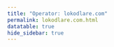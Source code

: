```yaml
---
title: "Operator: lokodlare.com"
permalink: lokodlare.com.html
datatable: true
hide_sidebar: true
---
```


<div>                        <script type="text/javascript">window.PlotlyConfig = {MathJaxConfig: 'local'};</script>
        <script src="https://cdn.plot.ly/plotly-2.4.2.min.js"></script>                <div id="7c638c4b-c5e4-40af-9acf-b9a1becd87e6" class="plotly-graph-div" style="height:100%; width:100%;"></div>            <script type="text/javascript">                                    window.PLOTLYENV=window.PLOTLYENV || {};                                    if (document.getElementById("7c638c4b-c5e4-40af-9acf-b9a1becd87e6")) {                    Plotly.newPlot(                        "7c638c4b-c5e4-40af-9acf-b9a1becd87e6",                        [{"name":"exit probability (%)","type":"scatter","x":["2021-11-06","2021-11-07","2021-11-08","2021-11-09","2021-11-10","2021-11-11","2021-11-12","2021-11-13","2021-11-14","2021-11-15","2021-11-16","2021-11-17","2021-11-19","2021-11-20","2021-11-21","2021-11-22","2021-11-23","2021-11-24","2021-11-25","2021-11-27","2021-11-28","2021-11-29","2021-11-30","2021-12-01","2021-12-02","2021-12-03","2021-12-04","2021-12-05","2021-12-06","2021-12-07","2021-12-08","2021-12-09","2021-12-10","2021-12-11","2021-12-12"],"xaxis":"x","y":[0.0,0.0,0.0,0.0,0.0,0.0,0.0,0.0,0.0,null,0.0,0.0,0.0,0.0,0.0,0.0,0.0,0.0,0.04,0.03,0.09,0.12,0.18,0.26,0.27,0.32,0.35,0.37,0.39,0.4,0.42,0.42,0.44,0.45,0.46],"yaxis":"y"},{"name":"guard probability (%)","type":"scatter","x":["2021-11-06","2021-11-07","2021-11-08","2021-11-09","2021-11-10","2021-11-11","2021-11-12","2021-11-13","2021-11-14","2021-11-15","2021-11-16","2021-11-17","2021-11-19","2021-11-20","2021-11-21","2021-11-22","2021-11-23","2021-11-24","2021-11-25","2021-11-27","2021-11-28","2021-11-29","2021-11-30","2021-12-01","2021-12-02","2021-12-03","2021-12-04","2021-12-05","2021-12-06","2021-12-07","2021-12-08","2021-12-09","2021-12-10","2021-12-11","2021-12-12"],"xaxis":"x","y":[0.0,0.0,0.0,0.0,0.0,0.0,0.0,0.0,0.1,null,0.0,0.0,0.0,0.0,0.0,0.14,0.65,0.8,0.79,0.92,1.19,1.11,1.01,1.07,1.12,1.03,1.04,1.02,1.07,0.99,1.04,1.08,1.08,1.06,1.06],"yaxis":"y"},{"name":"advertised bandwidth","type":"scatter","x":["2021-11-06","2021-11-07","2021-11-08","2021-11-09","2021-11-10","2021-11-11","2021-11-12","2021-11-13","2021-11-14","2021-11-15","2021-11-16","2021-11-17","2021-11-19","2021-11-20","2021-11-21","2021-11-22","2021-11-23","2021-11-24","2021-11-25","2021-11-27","2021-11-28","2021-11-29","2021-11-30","2021-12-01","2021-12-02","2021-12-03","2021-12-04","2021-12-05","2021-12-06","2021-12-07","2021-12-08","2021-12-09","2021-12-10","2021-12-11","2021-12-12"],"xaxis":"x","y":[0.0,0.07,0.17,0.2,0.27,0.41,0.71,0.77,1.21,1.44,1.52,1.69,2.51,2.63,3.06,3.35,3.46,3.73,3.76,3.95,4.1,3.92,4.26,4.28,4.39,4.44,4.46,4.38,4.12,4.5,4.49,5.19,5.39,5.47,5.54],"yaxis":"y2"}],                        {"hovermode":"x","template":{"data":{"bar":[{"error_x":{"color":"#2a3f5f"},"error_y":{"color":"#2a3f5f"},"marker":{"line":{"color":"#E5ECF6","width":0.5},"pattern":{"fillmode":"overlay","size":10,"solidity":0.2}},"type":"bar"}],"barpolar":[{"marker":{"line":{"color":"#E5ECF6","width":0.5},"pattern":{"fillmode":"overlay","size":10,"solidity":0.2}},"type":"barpolar"}],"carpet":[{"aaxis":{"endlinecolor":"#2a3f5f","gridcolor":"white","linecolor":"white","minorgridcolor":"white","startlinecolor":"#2a3f5f"},"baxis":{"endlinecolor":"#2a3f5f","gridcolor":"white","linecolor":"white","minorgridcolor":"white","startlinecolor":"#2a3f5f"},"type":"carpet"}],"choropleth":[{"colorbar":{"outlinewidth":0,"ticks":""},"type":"choropleth"}],"contour":[{"colorbar":{"outlinewidth":0,"ticks":""},"colorscale":[[0.0,"#0d0887"],[0.1111111111111111,"#46039f"],[0.2222222222222222,"#7201a8"],[0.3333333333333333,"#9c179e"],[0.4444444444444444,"#bd3786"],[0.5555555555555556,"#d8576b"],[0.6666666666666666,"#ed7953"],[0.7777777777777778,"#fb9f3a"],[0.8888888888888888,"#fdca26"],[1.0,"#f0f921"]],"type":"contour"}],"contourcarpet":[{"colorbar":{"outlinewidth":0,"ticks":""},"type":"contourcarpet"}],"heatmap":[{"colorbar":{"outlinewidth":0,"ticks":""},"colorscale":[[0.0,"#0d0887"],[0.1111111111111111,"#46039f"],[0.2222222222222222,"#7201a8"],[0.3333333333333333,"#9c179e"],[0.4444444444444444,"#bd3786"],[0.5555555555555556,"#d8576b"],[0.6666666666666666,"#ed7953"],[0.7777777777777778,"#fb9f3a"],[0.8888888888888888,"#fdca26"],[1.0,"#f0f921"]],"type":"heatmap"}],"heatmapgl":[{"colorbar":{"outlinewidth":0,"ticks":""},"colorscale":[[0.0,"#0d0887"],[0.1111111111111111,"#46039f"],[0.2222222222222222,"#7201a8"],[0.3333333333333333,"#9c179e"],[0.4444444444444444,"#bd3786"],[0.5555555555555556,"#d8576b"],[0.6666666666666666,"#ed7953"],[0.7777777777777778,"#fb9f3a"],[0.8888888888888888,"#fdca26"],[1.0,"#f0f921"]],"type":"heatmapgl"}],"histogram":[{"marker":{"pattern":{"fillmode":"overlay","size":10,"solidity":0.2}},"type":"histogram"}],"histogram2d":[{"colorbar":{"outlinewidth":0,"ticks":""},"colorscale":[[0.0,"#0d0887"],[0.1111111111111111,"#46039f"],[0.2222222222222222,"#7201a8"],[0.3333333333333333,"#9c179e"],[0.4444444444444444,"#bd3786"],[0.5555555555555556,"#d8576b"],[0.6666666666666666,"#ed7953"],[0.7777777777777778,"#fb9f3a"],[0.8888888888888888,"#fdca26"],[1.0,"#f0f921"]],"type":"histogram2d"}],"histogram2dcontour":[{"colorbar":{"outlinewidth":0,"ticks":""},"colorscale":[[0.0,"#0d0887"],[0.1111111111111111,"#46039f"],[0.2222222222222222,"#7201a8"],[0.3333333333333333,"#9c179e"],[0.4444444444444444,"#bd3786"],[0.5555555555555556,"#d8576b"],[0.6666666666666666,"#ed7953"],[0.7777777777777778,"#fb9f3a"],[0.8888888888888888,"#fdca26"],[1.0,"#f0f921"]],"type":"histogram2dcontour"}],"mesh3d":[{"colorbar":{"outlinewidth":0,"ticks":""},"type":"mesh3d"}],"parcoords":[{"line":{"colorbar":{"outlinewidth":0,"ticks":""}},"type":"parcoords"}],"pie":[{"automargin":true,"type":"pie"}],"scatter":[{"marker":{"colorbar":{"outlinewidth":0,"ticks":""}},"type":"scatter"}],"scatter3d":[{"line":{"colorbar":{"outlinewidth":0,"ticks":""}},"marker":{"colorbar":{"outlinewidth":0,"ticks":""}},"type":"scatter3d"}],"scattercarpet":[{"marker":{"colorbar":{"outlinewidth":0,"ticks":""}},"type":"scattercarpet"}],"scattergeo":[{"marker":{"colorbar":{"outlinewidth":0,"ticks":""}},"type":"scattergeo"}],"scattergl":[{"marker":{"colorbar":{"outlinewidth":0,"ticks":""}},"type":"scattergl"}],"scattermapbox":[{"marker":{"colorbar":{"outlinewidth":0,"ticks":""}},"type":"scattermapbox"}],"scatterpolar":[{"marker":{"colorbar":{"outlinewidth":0,"ticks":""}},"type":"scatterpolar"}],"scatterpolargl":[{"marker":{"colorbar":{"outlinewidth":0,"ticks":""}},"type":"scatterpolargl"}],"scatterternary":[{"marker":{"colorbar":{"outlinewidth":0,"ticks":""}},"type":"scatterternary"}],"surface":[{"colorbar":{"outlinewidth":0,"ticks":""},"colorscale":[[0.0,"#0d0887"],[0.1111111111111111,"#46039f"],[0.2222222222222222,"#7201a8"],[0.3333333333333333,"#9c179e"],[0.4444444444444444,"#bd3786"],[0.5555555555555556,"#d8576b"],[0.6666666666666666,"#ed7953"],[0.7777777777777778,"#fb9f3a"],[0.8888888888888888,"#fdca26"],[1.0,"#f0f921"]],"type":"surface"}],"table":[{"cells":{"fill":{"color":"#EBF0F8"},"line":{"color":"white"}},"header":{"fill":{"color":"#C8D4E3"},"line":{"color":"white"}},"type":"table"}]},"layout":{"annotationdefaults":{"arrowcolor":"#2a3f5f","arrowhead":0,"arrowwidth":1},"autotypenumbers":"strict","coloraxis":{"colorbar":{"outlinewidth":0,"ticks":""}},"colorscale":{"diverging":[[0,"#8e0152"],[0.1,"#c51b7d"],[0.2,"#de77ae"],[0.3,"#f1b6da"],[0.4,"#fde0ef"],[0.5,"#f7f7f7"],[0.6,"#e6f5d0"],[0.7,"#b8e186"],[0.8,"#7fbc41"],[0.9,"#4d9221"],[1,"#276419"]],"sequential":[[0.0,"#0d0887"],[0.1111111111111111,"#46039f"],[0.2222222222222222,"#7201a8"],[0.3333333333333333,"#9c179e"],[0.4444444444444444,"#bd3786"],[0.5555555555555556,"#d8576b"],[0.6666666666666666,"#ed7953"],[0.7777777777777778,"#fb9f3a"],[0.8888888888888888,"#fdca26"],[1.0,"#f0f921"]],"sequentialminus":[[0.0,"#0d0887"],[0.1111111111111111,"#46039f"],[0.2222222222222222,"#7201a8"],[0.3333333333333333,"#9c179e"],[0.4444444444444444,"#bd3786"],[0.5555555555555556,"#d8576b"],[0.6666666666666666,"#ed7953"],[0.7777777777777778,"#fb9f3a"],[0.8888888888888888,"#fdca26"],[1.0,"#f0f921"]]},"colorway":["#636efa","#EF553B","#00cc96","#ab63fa","#FFA15A","#19d3f3","#FF6692","#B6E880","#FF97FF","#FECB52"],"font":{"color":"#2a3f5f"},"geo":{"bgcolor":"white","lakecolor":"white","landcolor":"#E5ECF6","showlakes":true,"showland":true,"subunitcolor":"white"},"hoverlabel":{"align":"left"},"hovermode":"closest","mapbox":{"style":"light"},"paper_bgcolor":"white","plot_bgcolor":"#E5ECF6","polar":{"angularaxis":{"gridcolor":"white","linecolor":"white","ticks":""},"bgcolor":"#E5ECF6","radialaxis":{"gridcolor":"white","linecolor":"white","ticks":""}},"scene":{"xaxis":{"backgroundcolor":"#E5ECF6","gridcolor":"white","gridwidth":2,"linecolor":"white","showbackground":true,"ticks":"","zerolinecolor":"white"},"yaxis":{"backgroundcolor":"#E5ECF6","gridcolor":"white","gridwidth":2,"linecolor":"white","showbackground":true,"ticks":"","zerolinecolor":"white"},"zaxis":{"backgroundcolor":"#E5ECF6","gridcolor":"white","gridwidth":2,"linecolor":"white","showbackground":true,"ticks":"","zerolinecolor":"white"}},"shapedefaults":{"line":{"color":"#2a3f5f"}},"ternary":{"aaxis":{"gridcolor":"white","linecolor":"white","ticks":""},"baxis":{"gridcolor":"white","linecolor":"white","ticks":""},"bgcolor":"#E5ECF6","caxis":{"gridcolor":"white","linecolor":"white","ticks":""}},"title":{"x":0.05},"xaxis":{"automargin":true,"gridcolor":"white","linecolor":"white","ticks":"","title":{"standoff":15},"zerolinecolor":"white","zerolinewidth":2},"yaxis":{"automargin":true,"gridcolor":"white","linecolor":"white","ticks":"","title":{"standoff":15},"zerolinecolor":"white","zerolinewidth":2}}},"xaxis":{"anchor":"y","domain":[0.0,0.94],"rangeselector":{"buttons":[{"count":7,"label":"week","step":"day","stepmode":"backward"},{"count":1,"label":"month","step":"month","stepmode":"backward"},{"count":6,"label":"6 months","step":"month","stepmode":"backward"},{"count":1,"label":"year","step":"year","stepmode":"backward"},{"step":"all"}]}},"yaxis":{"anchor":"x","domain":[0.0,1.0],"rangemode":"nonnegative","ticksuffix":"%","title":{"text":"exit / guard probability"}},"yaxis2":{"anchor":"x","overlaying":"y","rangemode":"nonnegative","side":"right","ticksuffix":" Gbit/s","title":{"text":"advertised bandwidth"}}},                        {"responsive": true}                    )                };                            </script>        </div>

Only proven relays are included in the graph and table. A proven relay claims to be part of a domain
and can be verified to be part of it via the
["well-known" URL or DNS records](https://nusenu.github.io/ContactInfo-Information-Sharing-Specification/#proof).

<div class="datatable-begin"></div>

| Nickname                                                                   |   Mbit/s | Exit   | IPv4                                                     | IPv6                                                                                           | First Seen   | Tor Version   | AS Name                                                            |
|:---------------------------------------------------------------------------|---------:|:-------|:---------------------------------------------------------|:-----------------------------------------------------------------------------------------------|:-------------|:--------------|:-------------------------------------------------------------------|
| [rusDEXicebeer02](w/relay/0501011B32C77C3FFE68DC4B3E40FC5D27F9501B.html)   |      143 | Y      | [185.17.121.250](https://stat.ripe.net/185.17.121.250)   | None                                                                                           | 2021-11-25   | 0.4.6.8       | [Leaseweb Deutschland GmbH](w/as_number/AS28753)                   |
| [mevPLXicebeer01](w/relay/051D27A4EFE2832D5C9DFE5CF58F2448A05B489A.html)   |      105 | Y      | [95.214.54.97](https://stat.ripe.net/95.214.54.97)       | [2a03:cfc0:8000:7::5fd6:365e](https://stat.ripe.net/2a03:cfc0:8000:7::5fd6:365e)               | 2021-11-25   | 0.4.6.8       | [Meverywhere sp. z o.o.](w/as_number/AS201814)                     |
| [gbtUSicebeer15](w/relay/0711DE2C3F2A3B90CCB980112A0057F71B68F602.html)    |       81 | N      | [147.78.125.7](https://stat.ripe.net/147.78.125.7)       | None                                                                                           | 2021-11-16   | 0.4.6.8       | [GBTCLOUD](w/as_number/AS26636)                                    |
| [psyUSicebeer04](w/relay/085277CE0D8797407CC63DD42406F80DB1CC66F9.html)    |       25 | N      | [104.149.179.77](https://stat.ripe.net/104.149.179.77)   | None                                                                                           | 2021-11-16   | 0.4.6.8       | [AS40676](w/as_number/AS40676)                                     |
| [gbt2USicebeer19](w/relay/087A5DAE1DBFC26A3972909F766BB0EAF9AC965F.html)   |       22 | N      | [147.78.125.21](https://stat.ripe.net/147.78.125.21)     | None                                                                                           | 2021-12-07   | 0.4.6.8       | [GBTCLOUD](w/as_number/AS26636)                                    |
| [rusDEXicebeer07](w/relay/08B2A5DC1895433BBFBD4B3ED609A0B3B1B613E2.html)   |       18 | Y      | [185.17.123.84](https://stat.ripe.net/185.17.123.84)     | None                                                                                           | 2021-12-10   | 0.4.6.8       | [Leaseweb Deutschland GmbH](w/as_number/AS28753)                   |
| [gbt2USicebeer25](w/relay/09F9F2DCC9E05B91DDDF0B61149719AF7A481A15.html)   |       22 | N      | [147.78.125.18](https://stat.ripe.net/147.78.125.18)     | None                                                                                           | 2021-12-07   | 0.4.6.8       | [GBTCLOUD](w/as_number/AS26636)                                    |
| [thomasCAicebeer01](w/relay/0A46606FC2657A3C487FD5F29793E554CB8FAEFF.html) |       48 | N      | [198.27.115.99](https://stat.ripe.net/198.27.115.99)     | None                                                                                           | 2021-11-06   | 0.4.6.8       | [OVH SAS](w/as_number/AS16276)                                     |
| [rusDEXicebeer05](w/relay/0BCB2B8ED4B3388DF9EF90E1623AD6DA9801A6F1.html)   |        1 | Y      | [185.17.123.82](https://stat.ripe.net/185.17.123.82)     | None                                                                                           | 2021-12-11   | 0.4.6.8       | [Leaseweb Deutschland GmbH](w/as_number/AS28753)                   |
| [hopUSicebeer08](w/relay/18D75FE9C9B470A7560C9BEDF7ECDC5D6C23C979.html)    |       41 | N      | [23.175.145.43](https://stat.ripe.net/23.175.145.43)     | None                                                                                           | 2021-12-07   | 0.4.6.8       | [HON-ASN](w/as_number/AS397391)                                    |
| [gbt2USicebeer22](w/relay/19A293C92895A951DB61DF39EBD0DCD014155764.html)   |       29 | N      | [147.78.125.20](https://stat.ripe.net/147.78.125.20)     | None                                                                                           | 2021-12-07   | 0.4.6.8       | [GBTCLOUD](w/as_number/AS26636)                                    |
| [gbtUSicebeer05](w/relay/1B174B0FDAAAC50A78B12E64143D47ED7922C8EE.html)    |       53 | N      | [147.78.125.12](https://stat.ripe.net/147.78.125.12)     | None                                                                                           | 2021-11-16   | 0.4.6.8       | [GBTCLOUD](w/as_number/AS26636)                                    |
| [gbtUSicebeer26](w/relay/1F2EC0DB59ED988CB017A802980A242215631DEB.html)    |       22 | N      | [147.78.125.2](https://stat.ripe.net/147.78.125.2)       | None                                                                                           | 2021-12-07   | 0.4.6.8       | [GBTCLOUD](w/as_number/AS26636)                                    |
| [gbtUSicebeer22](w/relay/23388E5F9D7916F84FE99861349178A3BC7E0B5A.html)    |       14 | N      | [147.78.125.4](https://stat.ripe.net/147.78.125.4)       | None                                                                                           | 2021-12-07   | 0.4.6.8       | [GBTCLOUD](w/as_number/AS26636)                                    |
| [gbtUSicebeer10](w/relay/2852CFF5C65118E257AA71BA13D348FFFA05D1FA.html)    |       81 | N      | [147.78.125.10](https://stat.ripe.net/147.78.125.10)     | None                                                                                           | 2021-11-16   | 0.4.6.8       | [GBTCLOUD](w/as_number/AS26636)                                    |
| [hopUSicebeer10](w/relay/2B3C317776CA57F92050F743C206A90625DB3304.html)    |       45 | N      | [23.175.145.42](https://stat.ripe.net/23.175.145.42)     | None                                                                                           | 2021-12-07   | 0.4.6.8       | [HON-ASN](w/as_number/AS397391)                                    |
| [gbtUSicebeer09](w/relay/2C35DDC128B208C4D903B4791939C34D7DC4176D.html)    |       67 | N      | [147.78.125.10](https://stat.ripe.net/147.78.125.10)     | None                                                                                           | 2021-11-16   | 0.4.6.8       | [GBTCLOUD](w/as_number/AS26636)                                    |
| [gbt2USicebeer03](w/relay/317F164197B6E521DA2F9D4F09B39374206AB3D8.html)   |       59 | N      | [147.78.125.29](https://stat.ripe.net/147.78.125.29)     | None                                                                                           | 2021-12-04   | 0.4.6.8       | [GBTCLOUD](w/as_number/AS26636)                                    |
| [gbt2USicebeer05](w/relay/338A73038175EDECDD3D2CED6454ED5FC3B0B1C0.html)   |       13 | N      | [147.78.125.28](https://stat.ripe.net/147.78.125.28)     | None                                                                                           | 2021-12-07   | 0.4.6.8       | [GBTCLOUD](w/as_number/AS26636)                                    |
| [gbtUSicebeer11](w/relay/36B2F3E8B4052B294E5A5486202E2307BE1B80D8.html)    |       89 | N      | [147.78.125.9](https://stat.ripe.net/147.78.125.9)       | None                                                                                           | 2021-11-16   | 0.4.6.8       | [GBTCLOUD](w/as_number/AS26636)                                    |
| [gbtUSicebeer08](w/relay/38C40FA1D95D1C4235D80791D9D584EAF8AE4586.html)    |       83 | N      | [147.78.125.11](https://stat.ripe.net/147.78.125.11)     | None                                                                                           | 2021-11-16   | 0.4.6.8       | [GBTCLOUD](w/as_number/AS26636)                                    |
| [hopUSicebeer09](w/relay/399F99CB398A003B1FA24828BB8F0C282F1AA1B2.html)    |       29 | N      | [23.175.145.42](https://stat.ripe.net/23.175.145.42)     | None                                                                                           | 2021-12-07   | 0.4.6.8       | [HON-ASN](w/as_number/AS397391)                                    |
| [psyUSicebeer08](w/relay/3C191D25DE4BD6982B65048DC403D1B7D0D2D036.html)    |       12 | N      | [104.149.179.75](https://stat.ripe.net/104.149.179.75)   | None                                                                                           | 2021-12-07   | 0.4.6.8       | [AS40676](w/as_number/AS40676)                                     |
| [gbtUSicebeer07](w/relay/3FDFEC635E3F11B4DDD685FE1537205F928340A8.html)    |       89 | N      | [147.78.125.11](https://stat.ripe.net/147.78.125.11)     | None                                                                                           | 2021-11-16   | 0.4.6.8       | [GBTCLOUD](w/as_number/AS26636)                                    |
| [justRUMXicebeer01](w/relay/4086ECAD34B385F45FC654BAFDE6FB6AA6D75E44.html) |        1 | Y      | [185.143.220.236](https://stat.ripe.net/185.143.220.236) | None                                                                                           | 2021-12-11   | 0.4.6.8       | [LLC Baxet](w/as_number/AS49392)                                   |
| [gbt2USicebeer10](w/relay/43C4ADD8F3180AD97D990CBE611717D3DC037FB0.html)   |       23 | N      | [147.78.125.26](https://stat.ripe.net/147.78.125.26)     | None                                                                                           | 2021-12-07   | 0.4.6.8       | [GBTCLOUD](w/as_number/AS26636)                                    |
| [gbt2USicebeer13](w/relay/46B0F226CBB1537BE22D168DEBBA315B45392907.html)   |       17 | N      | [147.78.125.24](https://stat.ripe.net/147.78.125.24)     | None                                                                                           | 2021-12-07   | 0.4.6.8       | [GBTCLOUD](w/as_number/AS26636)                                    |
| [gbtUSicebeer12](w/relay/470E022CB539F567F3CCD48B339DB7ECB5EC0C48.html)    |       73 | N      | [147.78.125.9](https://stat.ripe.net/147.78.125.9)       | None                                                                                           | 2021-11-16   | 0.4.6.8       | [GBTCLOUD](w/as_number/AS26636)                                    |
| [gbt2USicebeer06](w/relay/47EDA8E6E0025FD170205B94C97B17B983B0FAE5.html)   |       20 | N      | [147.78.125.28](https://stat.ripe.net/147.78.125.28)     | None                                                                                           | 2021-12-07   | 0.4.6.8       | [GBTCLOUD](w/as_number/AS26636)                                    |
| [gbtUSicebeer14](w/relay/4918C246A7F182A42FDFD009452D2A86A3937322.html)    |       82 | N      | [147.78.125.8](https://stat.ripe.net/147.78.125.8)       | None                                                                                           | 2021-11-16   | 0.4.6.8       | [GBTCLOUD](w/as_number/AS26636)                                    |
| [gbtUSicebeer04](w/relay/49E104E7955E55752992EAFA2F65A883AE87EF1B.html)    |      102 | N      | [147.78.125.13](https://stat.ripe.net/147.78.125.13)     | None                                                                                           | 2021-11-16   | 0.4.6.8       | [GBTCLOUD](w/as_number/AS26636)                                    |
| [gbt2USicebeer16](w/relay/4F83160CDB1B1FA2A050ECF414FFC0F37E88D24A.html)   |       15 | N      | [147.78.125.23](https://stat.ripe.net/147.78.125.23)     | None                                                                                           | 2021-12-07   | 0.4.6.8       | [GBTCLOUD](w/as_number/AS26636)                                    |
| [hopUSicebeer07](w/relay/50934BBD36ED91459AC6C525E14DDE6B7509728F.html)    |       12 | N      | [23.175.145.43](https://stat.ripe.net/23.175.145.43)     | None                                                                                           | 2021-12-07   | 0.4.6.8       | [HON-ASN](w/as_number/AS397391)                                    |
| [gbtUSicebeer24](w/relay/510A04CBB9C410FC57F585AB1D8DB45C0AD9CF1B.html)    |       16 | N      | [147.78.125.3](https://stat.ripe.net/147.78.125.3)       | None                                                                                           | 2021-12-07   | 0.4.6.8       | [GBTCLOUD](w/as_number/AS26636)                                    |
| [psyUSicebeer02](w/relay/581218C4800CC71A0DE721E27E9A7F6D7CD79E6C.html)    |       33 | N      | [104.149.179.78](https://stat.ripe.net/104.149.179.78)   | None                                                                                           | 2021-11-16   | 0.4.6.8       | [AS40676](w/as_number/AS40676)                                     |
| [gbt2USicebeer07](w/relay/58E83CC4E2A0DCFF5846F0020E382061F403D762.html)   |       25 | N      | [147.78.125.27](https://stat.ripe.net/147.78.125.27)     | None                                                                                           | 2021-12-07   | 0.4.6.8       | [GBTCLOUD](w/as_number/AS26636)                                    |
| [gbtUSicebeer20](w/relay/5AB8E50DF0A35CA39D13724F715BB88AEE111570.html)    |       58 | N      | [147.78.125.5](https://stat.ripe.net/147.78.125.5)       | None                                                                                           | 2021-11-16   | 0.4.6.8       | [GBTCLOUD](w/as_number/AS26636)                                    |
| [gbt2USicebeer18](w/relay/5B197E1E96647200E8726F90EE66DCC3906431AA.html)   |       77 | N      | [147.78.125.22](https://stat.ripe.net/147.78.125.22)     | None                                                                                           | 2021-12-07   | 0.4.6.8       | [GBTCLOUD](w/as_number/AS26636)                                    |
| [psyUSicebeer07](w/relay/5BB24947EEC3E1B0F35442DCBF6C69DC13ABCF6F.html)    |        9 | N      | [104.149.179.75](https://stat.ripe.net/104.149.179.75)   | None                                                                                           | 2021-12-07   | 0.4.6.8       | [AS40676](w/as_number/AS40676)                                     |
| [gbtUSicebeer01](w/relay/5D9C064B113EFDB91D8EB2316B35EEFD6F727AAF.html)    |       88 | N      | [147.78.125.14](https://stat.ripe.net/147.78.125.14)     | None                                                                                           | 2021-11-16   | 0.4.6.8       | [GBTCLOUD](w/as_number/AS26636)                                    |
| [gbtUSicebeer16](w/relay/5FAE1B44FF752DF3EBF4BDD30FFADEAC8180CA78.html)    |       77 | N      | [147.78.125.7](https://stat.ripe.net/147.78.125.7)       | None                                                                                           | 2021-11-16   | 0.4.6.8       | [GBTCLOUD](w/as_number/AS26636)                                    |
| [webtDEicebeer01](w/relay/5FAED69BC831998D365BD0636F4A91F876795479.html)   |      112 | N      | [62.141.37.63](https://stat.ripe.net/62.141.37.63)       | [2001:4ba0:cafe:784::1](https://stat.ripe.net/2001:4ba0:cafe:784::1)                           | 2021-11-07   | 0.4.6.8       | [myLoc managed IT AG](w/as_number/AS24961)                         |
| [gbtUSicebeer13](w/relay/60145BE287311D5F1F75B625A75766B390E5F87F.html)    |       65 | N      | [147.78.125.8](https://stat.ripe.net/147.78.125.8)       | None                                                                                           | 2021-11-16   | 0.4.6.8       | [GBTCLOUD](w/as_number/AS26636)                                    |
| [gbt2USicebeer02](w/relay/634A8808CA8A640980087F7F7EA6685B871DA3DE.html)   |       48 | N      | [147.78.125.30](https://stat.ripe.net/147.78.125.30)     | None                                                                                           | 2021-12-04   | 0.4.6.8       | [GBTCLOUD](w/as_number/AS26636)                                    |
| [gbt2USicebeer11](w/relay/6654877B7DD06E95A260B607A211C892FE0AC097.html)   |       77 | N      | [147.78.125.25](https://stat.ripe.net/147.78.125.25)     | None                                                                                           | 2021-12-07   | 0.4.6.8       | [GBTCLOUD](w/as_number/AS26636)                                    |
| [gbt2USicebeer04](w/relay/67F55733B91B85F578C2A962D0E0BA0900CBB185.html)   |       59 | N      | [147.78.125.29](https://stat.ripe.net/147.78.125.29)     | None                                                                                           | 2021-12-04   | 0.4.6.8       | [GBTCLOUD](w/as_number/AS26636)                                    |
| [gbtUSicebeer25](w/relay/6F724785BBC912A1CE876587064E868EE54C1A18.html)    |       38 | N      | [147.78.125.2](https://stat.ripe.net/147.78.125.2)       | None                                                                                           | 2021-12-07   | 0.4.6.8       | [GBTCLOUD](w/as_number/AS26636)                                    |
| [gbt2USicebeer24](w/relay/73FCCB305B2261E539DDBF266DF331E22B72CBE9.html)   |       21 | N      | [147.78.125.19](https://stat.ripe.net/147.78.125.19)     | None                                                                                           | 2021-12-07   | 0.4.6.8       | [GBTCLOUD](w/as_number/AS26636)                                    |
| [gbtUSicebeer18](w/relay/741DE475F5474460EA34752EE337790D224457B1.html)    |       83 | N      | [147.78.125.6](https://stat.ripe.net/147.78.125.6)       | None                                                                                           | 2021-11-16   | 0.4.6.8       | [GBTCLOUD](w/as_number/AS26636)                                    |
| [mevPLXicebeer02](w/relay/74BD32109D7B0F2C3C7488EBFBFDDF1A90F9CED6.html)   |      105 | Y      | [95.214.54.97](https://stat.ripe.net/95.214.54.97)       | [2a03:cfc0:8000:7::5fd6:365e](https://stat.ripe.net/2a03:cfc0:8000:7::5fd6:365e)               | 2021-11-25   | 0.4.6.8       | [Meverywhere sp. z o.o.](w/as_number/AS201814)                     |
| [psyUSicebeer09](w/relay/7A983DE7D1CD4AC57B1D92F0562B92B4FC433F4E.html)    |       12 | N      | [104.149.179.74](https://stat.ripe.net/104.149.179.74)   | None                                                                                           | 2021-12-07   | 0.4.6.8       | [AS40676](w/as_number/AS40676)                                     |
| [bacUSicebeer02](w/relay/7E259E5D30DE250B366FB9F11C628003248809CA.html)    |       37 | N      | [88.119.174.149](https://stat.ripe.net/88.119.174.149)   | [2a04:2181:c010:1::bd92:c216](https://stat.ripe.net/2a04:2181:c010:1::bd92:c216)               | 2021-11-05   | 0.4.6.8       | [Informacines sistemos ir technologijos, UAB](w/as_number/AS61272) |
| [hopUSicebeer06](w/relay/811C95537FA079C0063F7D7775EF7FEDEB794311.html)    |       22 | N      | [23.175.145.44](https://stat.ripe.net/23.175.145.44)     | None                                                                                           | 2021-12-07   | 0.4.6.8       | [HON-ASN](w/as_number/AS397391)                                    |
| [webtDEicebeer02](w/relay/8120FB67DDCA21FDEC2BB2A486E890D6A7820DA6.html)   |      109 | N      | [62.141.37.63](https://stat.ripe.net/62.141.37.63)       | [2001:4ba0:cafe:784::1](https://stat.ripe.net/2001:4ba0:cafe:784::1)                           | 2021-11-07   | 0.4.6.8       | [myLoc managed IT AG](w/as_number/AS24961)                         |
| [hopUSicebeer02](w/relay/86A133457F67AC12B9E0A674B7216467747C2A1C.html)    |       70 | N      | [23.175.145.46](https://stat.ripe.net/23.175.145.46)     | None                                                                                           | 2021-11-12   | 0.4.6.8       | [HON-ASN](w/as_number/AS397391)                                    |
| [gbtUSicebeer17](w/relay/88C2E0DB6561439CC755400B075A958178FC69F9.html)    |       69 | N      | [147.78.125.6](https://stat.ripe.net/147.78.125.6)       | None                                                                                           | 2021-11-16   | 0.4.6.8       | [GBTCLOUD](w/as_number/AS26636)                                    |
| [hopUSicebeer01](w/relay/8AB555DBB1DA1C594DF226F581AD0DDA2AE2B530.html)    |       30 | N      | [23.175.145.46](https://stat.ripe.net/23.175.145.46)     | None                                                                                           | 2021-11-12   | 0.4.6.8       | [HON-ASN](w/as_number/AS397391)                                    |
| [thomasCAicebeer02](w/relay/8CA7BBBE9C4B41920845438C320638DAA059EB0C.html) |       65 | N      | [198.27.115.99](https://stat.ripe.net/198.27.115.99)     | None                                                                                           | 2021-11-06   | 0.4.6.8       | [OVH SAS](w/as_number/AS16276)                                     |
| [hetzUSicebeer01](w/relay/8E76CAE54E1A4C4D4178C78907FC3AA8FD425914.html)   |      120 | N      | [5.161.45.245](https://stat.ripe.net/5.161.45.245)       | [2a01:4ff:f0:cf6::1](https://stat.ripe.net/2a01:4ff:f0:cf6::1)                                 | 2021-11-06   | 0.4.6.8       | [Hetzner Online GmbH](w/as_number/AS213230)                        |
| [gbt2USicebeer15](w/relay/8E98DC94F7FE6D36A50B0E30424345C0A99B0B1E.html)   |       22 | N      | [147.78.125.23](https://stat.ripe.net/147.78.125.23)     | None                                                                                           | 2021-12-07   | 0.4.6.8       | [GBTCLOUD](w/as_number/AS26636)                                    |
| [gbtUSicebeer23](w/relay/9869386074B215934264AF2F97A80C1E1D6729BD.html)    |       26 | N      | [147.78.125.3](https://stat.ripe.net/147.78.125.3)       | None                                                                                           | 2021-12-07   | 0.4.6.8       | [GBTCLOUD](w/as_number/AS26636)                                    |
| [serLATicebeer01](w/relay/98CE2CCB422C1CBA6F936781D72D9E45F2BEB577.html)   |       62 | Y      | [85.254.72.56](https://stat.ripe.net/85.254.72.56)       | [2a02:610:fffa:7:250:56ff:fe94:43c5](https://stat.ripe.net/2a02:610:fffa:7:250:56ff:fe94:43c5) | 2021-11-08   | 0.4.6.8       | [SIA Bighost.lv](w/as_number/AS200709)                             |
| [hopUSicebeer03](w/relay/A22FA65F1B8E2C3E069455AC1CEA5DBEC3632265.html)    |       40 | N      | [23.175.145.45](https://stat.ripe.net/23.175.145.45)     | None                                                                                           | 2021-11-12   | 0.4.6.8       | [HON-ASN](w/as_number/AS397391)                                    |
| [psyUSicebeer06](w/relay/A28657415B92006125B0A8A43D9F30BB70CF3172.html)    |       34 | N      | [104.149.179.76](https://stat.ripe.net/104.149.179.76)   | None                                                                                           | 2021-11-16   | 0.4.6.8       | [AS40676](w/as_number/AS40676)                                     |
| [bacUSicebeer01](w/relay/A65C1F82C0C37494779F39B4D8E8F9150AF0D19A.html)    |       45 | N      | [88.119.174.149](https://stat.ripe.net/88.119.174.149)   | [2a04:2181:c010:1::bd92:c216](https://stat.ripe.net/2a04:2181:c010:1::bd92:c216)               | 2021-11-05   | 0.4.6.8       | [Informacines sistemos ir technologijos, UAB](w/as_number/AS61272) |
| [gbtUSicebeer02](w/relay/AAB3FA66AF52AF6412FDCCA2E753C0A639E30097.html)    |       63 | N      | [147.78.125.14](https://stat.ripe.net/147.78.125.14)     | None                                                                                           | 2021-11-16   | 0.4.6.8       | [GBTCLOUD](w/as_number/AS26636)                                    |
| [straDEicebeer02](w/relay/ABD637C4FA85CA4AF26E09CA84F70B396603FF3C.html)   |      608 | N      | [82.165.169.47](https://stat.ripe.net/82.165.169.47)     | None                                                                                           | 2021-11-09   | 0.4.6.8       | [IONOS SE](w/as_number/AS8560)                                     |
| [gbtUSicebeer03](w/relay/AE64635311156B61E19384D1E79BED8659C812CF.html)    |       61 | N      | [147.78.125.13](https://stat.ripe.net/147.78.125.13)     | None                                                                                           | 2021-11-16   | 0.4.6.8       | [GBTCLOUD](w/as_number/AS26636)                                    |
| [hopUSicebeer05](w/relay/AFB8A3A6164D60616310D48AFC1E429282088459.html)    |       21 | N      | [23.175.145.44](https://stat.ripe.net/23.175.145.44)     | None                                                                                           | 2021-12-07   | 0.4.6.8       | [HON-ASN](w/as_number/AS397391)                                    |
| [gbtUSicebeer21](w/relay/B220F18F08CC0E7B047BC6599440EC085F871B14.html)    |       29 | N      | [147.78.125.4](https://stat.ripe.net/147.78.125.4)       | None                                                                                           | 2021-12-07   | 0.4.6.8       | [GBTCLOUD](w/as_number/AS26636)                                    |
| [gbt2USicebeer26](w/relay/BA053C72E476C1EB9D05237D0D6A289C18FBE8E7.html)   |       32 | N      | [147.78.125.18](https://stat.ripe.net/147.78.125.18)     | None                                                                                           | 2021-12-07   | 0.4.6.8       | [GBTCLOUD](w/as_number/AS26636)                                    |
| [gbt2USicebeer21](w/relay/BC9CA4C8DD2AA11F9335B7300DEDF3268D2D14F0.html)   |       15 | N      | [147.78.125.20](https://stat.ripe.net/147.78.125.20)     | None                                                                                           | 2021-12-07   | 0.4.6.8       | [GBTCLOUD](w/as_number/AS26636)                                    |
| [gbt2USicebeer09](w/relay/CA3227C9D1932C3B463209A88BE49D3892340CB9.html)   |       11 | N      | [147.78.125.26](https://stat.ripe.net/147.78.125.26)     | None                                                                                           | 2021-12-07   | 0.4.6.8       | [GBTCLOUD](w/as_number/AS26636)                                    |
| [gbtUSicebeer19](w/relay/CB71DDE70A9EC9DC6B48AD0D6F5FD32AC66CCAD4.html)    |       53 | N      | [147.78.125.5](https://stat.ripe.net/147.78.125.5)       | None                                                                                           | 2021-11-16   | 0.4.6.8       | [GBTCLOUD](w/as_number/AS26636)                                    |
| [gbt2USicebeer23](w/relay/CD512B8B3105F9B70CD79A7C310BEBBB14FD7832.html)   |       51 | N      | [147.78.125.19](https://stat.ripe.net/147.78.125.19)     | None                                                                                           | 2021-12-07   | 0.4.6.8       | [GBTCLOUD](w/as_number/AS26636)                                    |
| [gbtUSicebeer06](w/relay/CE85EFAAE1304ED6B5DC019B4A77D65525BF2137.html)    |       64 | N      | [147.78.125.12](https://stat.ripe.net/147.78.125.12)     | None                                                                                           | 2021-11-16   | 0.4.6.8       | [GBTCLOUD](w/as_number/AS26636)                                    |
| [hopUSicebeer04](w/relay/D08356342EDF3552BC028F0CE28F22F339F3D34F.html)    |       64 | N      | [23.175.145.45](https://stat.ripe.net/23.175.145.45)     | None                                                                                           | 2021-11-12   | 0.4.6.8       | [HON-ASN](w/as_number/AS397391)                                    |
| [straDEicebeer01](w/relay/D34BE271B84630D5E08D0407419CDEBD2C931118.html)   |      291 | N      | [82.165.169.47](https://stat.ripe.net/82.165.169.47)     | None                                                                                           | 2021-11-09   | 0.4.6.8       | [IONOS SE](w/as_number/AS8560)                                     |
| [gbt2USicebeer01](w/relay/D51AE2FB1D699B2D9FB11F2B048E7E035C984B4B.html)   |       87 | N      | [147.78.125.30](https://stat.ripe.net/147.78.125.30)     | None                                                                                           | 2021-12-04   | 0.4.6.8       | [GBTCLOUD](w/as_number/AS26636)                                    |
| [rusDEXicebeer06](w/relay/D75510F5C9F356554AA47B3FB2283DA479B47574.html)   |       13 | Y      | [185.17.123.85](https://stat.ripe.net/185.17.123.85)     | None                                                                                           | 2021-12-10   | 0.4.6.8       | [Leaseweb Deutschland GmbH](w/as_number/AS28753)                   |
| [gbt2USicebeer14](w/relay/DB93B1137B6A5F9B9C0EBAFB417CDE0E3A1AEEB2.html)   |       76 | N      | [147.78.125.24](https://stat.ripe.net/147.78.125.24)     | None                                                                                           | 2021-12-07   | 0.4.6.8       | [GBTCLOUD](w/as_number/AS26636)                                    |
| [gbt2USicebeer20](w/relay/DC8493CDEB4FC52A7AAA8B6D6D58FAF461D3819D.html)   |       77 | N      | [147.78.125.21](https://stat.ripe.net/147.78.125.21)     | None                                                                                           | 2021-12-07   | 0.4.6.8       | [GBTCLOUD](w/as_number/AS26636)                                    |
| [psyUSicebeer10](w/relay/DD63F196DFBEF3C028EEB4A8E7B98AA9C1102083.html)    |       14 | N      | [104.149.179.74](https://stat.ripe.net/104.149.179.74)   | None                                                                                           | 2021-12-07   | 0.4.6.8       | [AS40676](w/as_number/AS40676)                                     |
| [psyUSicebeer01](w/relay/DFF21BED8DDEC40E3F271E5D30D4FE159E65AAED.html)    |       39 | N      | [104.149.179.78](https://stat.ripe.net/104.149.179.78)   | None                                                                                           | 2021-11-16   | 0.4.6.8       | [AS40676](w/as_number/AS40676)                                     |
| [rusDEXicebeer04](w/relay/E4A848533B72BCE2004CF4D32A217F109A3EF796.html)   |      136 | Y      | [185.17.121.254](https://stat.ripe.net/185.17.121.254)   | None                                                                                           | 2021-11-25   | 0.4.6.8       | [Leaseweb Deutschland GmbH](w/as_number/AS28753)                   |
| [psyUSicebeer03](w/relay/ECA62CFDED179F6470077F366739E86B745D4563.html)    |       36 | N      | [104.149.179.77](https://stat.ripe.net/104.149.179.77)   | None                                                                                           | 2021-11-16   | 0.4.6.8       | [AS40676](w/as_number/AS40676)                                     |
| [justRUPXicebeer01](w/relay/EE4B245776D811B43E620F8AE3E3CFDF53A207D9.html) |        1 | Y      | [194.147.84.41](https://stat.ripe.net/194.147.84.41)     | [2a00:b700:5::1:16f](https://stat.ripe.net/2a00:b700:5::1:16f)                                 | 2021-12-10   | 0.4.6.8       | [LLC Baxet](w/as_number/AS51659)                                   |
| [gbt2USicebeer08](w/relay/EEB420BB0DE98C9F2ECCD44E631795CD6C16C06D.html)   |       19 | N      | [147.78.125.27](https://stat.ripe.net/147.78.125.27)     | None                                                                                           | 2021-12-07   | 0.4.6.8       | [GBTCLOUD](w/as_number/AS26636)                                    |
| [gbt2USicebeer17](w/relay/F19139ED558316E0FF3C8F60845E38EAB3DE439D.html)   |       30 | N      | [147.78.125.22](https://stat.ripe.net/147.78.125.22)     | None                                                                                           | 2021-12-07   | 0.4.6.8       | [GBTCLOUD](w/as_number/AS26636)                                    |
| [rusDEXicebeer03](w/relay/FB1F72EBBAB1EC9BF3DB62D938EFF514BA125FC1.html)   |      143 | Y      | [185.17.121.251](https://stat.ripe.net/185.17.121.251)   | None                                                                                           | 2021-11-25   | 0.4.6.8       | [Leaseweb Deutschland GmbH](w/as_number/AS28753)                   |
| [gbt2USicebeer12](w/relay/FC21C1458D243555ED5A776AFBCC26E068A78299.html)   |       23 | N      | [147.78.125.25](https://stat.ripe.net/147.78.125.25)     | None                                                                                           | 2021-12-07   | 0.4.6.8       | [GBTCLOUD](w/as_number/AS26636)                                    |
| [rusDEicebeer01](w/relay/FCC8BBAF5A54FF75F81FA92B109B87345EE831D3.html)    |      116 | N      | [185.17.121.51](https://stat.ripe.net/185.17.121.51)     | None                                                                                           | 2021-11-14   | 0.4.6.8       | [Leaseweb Deutschland GmbH](w/as_number/AS28753)                   |
| [psyUSicebeer05](w/relay/FD5FB841B71368FD5EE86B55E2040A93152FAAE9.html)    |       40 | N      | [104.149.179.76](https://stat.ripe.net/104.149.179.76)   | None                                                                                           | 2021-11-16   | 0.4.6.8       | [AS40676](w/as_number/AS40676)                                     |

<div class="datatable-end"></div> 